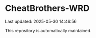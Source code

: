 # CheatBrothers-WRD

Last updated: 2025-05-30 14:46:56

This repository is automatically maintained.
